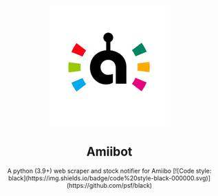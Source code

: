 <p style="text-align: center;">
  <a href="https://ecoppen.github.io/amiibot/">
    <img src="https://raw.githubusercontent.com/ecoppen/Amiibot/main/docs/amiibot.png" alt="Amiibot">
  </a>
</p>

<h1 style="text-align: center;">
Amiibot
</h1>
<p style="text-align: center;">
A python (3.9+) web scraper and stock notifier for Amiibo
[![Code style: black](https://img.shields.io/badge/code%20style-black-000000.svg)](https://github.com/psf/black)
</p>
